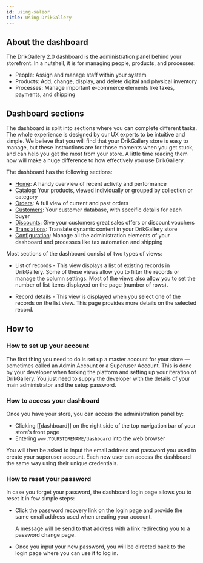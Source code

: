 ```yaml
---
id: using-saleor
title: Using DrikGallery
---
```


## About the dashboard

The DrikGallery 2.0 dashboard is the administration panel behind your storefront. In a nutshell, it is for managing people, products, and processes:

- People: Assign and manage staff within your system
- Products: Add, change, display, and delete digital and physical inventory
- Processes: Manage important e-commerce elements like taxes, payments, and shipping

## Dashboard sections

The dashboard is split into sections where you can complete different tasks. The whole experience is designed by our UX experts to be intuitive and simple. We believe that you will find that your DrikGallery store is easy to manage, but these instructions are for those moments when you get stuck, and can help you get the most from your store. A little time reading them now will make a huge difference to how effectively you use DrikGallery.

The dashboard has the following sections:

- [Home](dashboard/home.md): A handy overview of recent activity and performance
- [Catalog](dashboard/catalog/intro.md): Your products, viewed individually or grouped by collection or category
- [Orders](dashboard/orders.md): A full view of current and past orders
- [Customers](dashboard/customers.md): Your customer database, with specific details for each buyer
- [Discounts](dashboard/discounts/sales.md): Give your customers great sales offers or discount vouchers
- [Translations](dashboard/translations.md): Translate dynamic content in your DrikGallery store
- [Configuration](dashboard/configuration/intro.md): Manage all the administration elements of your dashboard and processes like tax automation and shipping

Most sections of the dashboard consist of two types of views:

* List of records - This view displays a list of existing records in DrikGallery. Some of these views allow you to filter the records or manage the column settings. Most of the views also allow you to set the number of list items displayed on the page (number of rows).

* Record details - This view is displayed when you select one of the records on the list view. This page provides more details on the selected record.

## How to

### How to set up your account

The first thing you need to do is set up a master account for your store — sometimes called an Admin Account or a Superuser Account. This is done by your developer when forking the platform and setting up your iteration of DrikGallery. You just need to supply the developer with the details of your main administrator and the setup password.


### How to access your dashboard

Once you have your store, you can access the administration panel by: 

- Clicking [[dashboard]] on the right side of the top navigation bar of your store’s front page
- Entering `www.YOURSTORENAME/dashboard` into the web browser

You will then be asked to input the email address and password you used to create your superuser account. Each new user can access the dashboard the same way using their unique credentials.

### How to reset your password

In case you forget your password, the dashboard login page allows you to reset it in few simple steps:

* Click the password recovery link on the login page and provide the same email address used when creating your account. 

    A message will be send to that address with a link redirecting you to a password change page. 

* Once you input your new password, you will be directed back to the login page where you can use it to log in. 